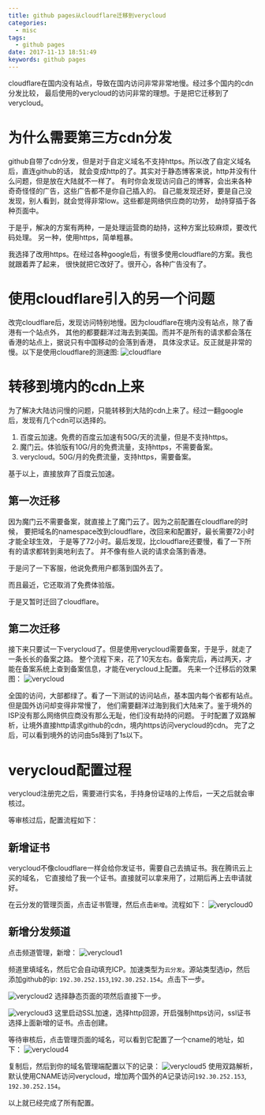 ```yaml
---
title: github pages从cloudflare迁移到verycloud
categories:
  - misc
tags:
  - github pages
date: 2017-11-13 18:51:49
keywords: github pages
---
```


cloudflare在国内没有站点，导致在国内访问非常非常地慢。经过多个国内的cdn分发比较，
最后使用的verycloud的访问非常的理想。于是把它迁移到了verycloud。
<!-- more -->
# 为什么需要第三方cdn分发
github自带了cdn分发，但是对于自定义域名不支持https。所以改了自定义域名后，直连github的话，
就会变成http的了。其实对于静态博客来说，http并没有什么问题，但是放在大陆就不一样了。
有时你会发现访问自己的博客，会出来各种奇奇怪怪的广告，这些广告都不是你自己插入的。
自己能发现还好，要是自己没发现，别人看到，就会觉得非常low。这些都是网络供应商的功劳，
劫持穿插于各种页面中。

于是乎，解决的方案有两种，一是处理运营商的劫持，这种方案比较麻烦，要改代码处理。
另一种，使用https，简单粗暴。

我选择了改用https。在经过各种google后，有很多使用cloudflare的方案。我也就跟着弄了起来，
很快就把它改好了。很开心，各种广告没有了。


# 使用cloudflare引入的另一个问题
改完cloudflare后，发现访问特别地慢。因为cloudflare在境内没有站点，除了香港有一个站点外，
其他的都要翻洋过海去到美国。而并不是所有的请求都会落在香港的站点上，据说只有中国移动的会落到香港，
具体没求证。反正就是非常的慢。以下是使用cloudflare的测速图:
![cloudflare](https://tenfy.cn/picture/cloudflare-speed.jpg)


# 转移到境内的cdn上来
为了解决大陆访问慢的问题，只能转移到大陆的cdn上来了。经过一翻google后，发现有几个cdn可以选择的。
1. 百度云加速。免费的百度云加速有50G/天的流量，但是不支持https。
1. 魔门云。体验版有10G/月的免费流量，支持https，不需要备案。
1. verycloud。50G/月的免费流量，支持https，需要备案。

基于以上，直接放弃了百度云加速。

## 第一次迁移
因为魔门云不需要备案，就直接上了魔门云了。因为之前配置在cloudflare的时候，
要把域名的namespace改到cloudflare，改回来和配置好，最长需要72小时才能全球生效，
于是等了72小时。最后发现，比cloudflare还要慢，看了一下所有的请求都转到奥地利去了。
并不像有些人说的请求会落到香港。

于是问了一下客服，他说免费用户都落到国外去了。

而且最近，它还取消了免费体验版。

于是又暂时迁回了cloudflare。

## 第二次迁移
接下来只要试一下verycloud了。但是使用verycloud需要备案，于是乎，就走了一条长长的备案之路。
整个流程下来，花了10天左右。备案完后，再过两天，才能在备案系统上查到备案信息，才能在verycloud上配置。
先来一个迁移后的效果图：
![verycloud](https://tenfy.cn/picture/verycloud-speed.jpg)

全国的访问，大部都绿了。看了一下测试的访问站点，基本国内每个省都有站点。但是国外访问却变得非常慢了，
他们需要翻洋过海到我们大陆来了。鉴于境外的ISP没有那么网络供应商没有那么无耻，他们没有劫持的问题。
于时配置了双路解析，让境外直接http请求github的cdn，境内https访问verycloud的cdn。
完了之后，可以看到境外的访问由5s降到了1s以下。

# verycloud配置过程
verycloud注册完之后，需要进行实名，手持身份证啥的上传后，一天之后就会审核过。

等审核过后，配置流程如下：

## 新增证书
verycloud不像cloudflare一样会给你发证书，需要自己去搞证书。我在腾讯云上买的域名，
它直接给了我一个证书。直接就可以拿来用了，过期后再上去申请就好。

在云分发的管理页面，点击证书管理，然后点击`新增`。流程如下：
![verycloud0](https://tenfy.cn/picture/verycloud-upload-license.jpg)

## 新增分发频道
点击频道管理，新增：
![verycloud1](https://tenfy.cn/picture/verycloud-dispatch-channel.jpg)

频道里填域名，然后它会自动填充ICP。加速类型为`云分发`。源站类型选ip，然后添加github的ip:
`192.30.252.153`,`192.30.252.154`。点击下一步。

![verycloud2](https://tenfy.cn/picture/verycloud-cache-strategy.jpg)
选择静态页面的项然后直接下一步。

![verycloud3](https://tenfy.cn/picture/verycloud-enable-ssl.jpg)
这里启动SSL加速，选择http回源，开启强制https访问，ssl证书选择上面新增的证书。点击创建。

等待审核后，点击管理页面的域名，可以看到它配置了一个cname的地址，如下：
![verycloud4](https://tenfy.cn/picture/verycloud-cname.jpg)

复制后，然后到你的域名管理端配置以下的记录：
![verycloud5](https://tenfy.cn/picture/verycloud-domain-manager.jpg)
使用双路解析，默认使用CNAME访问verycloud，增加两个国外的A记录访问`192.30.252.153`,
`192.30.252.154`。

以上就已经完成了所有配置。
